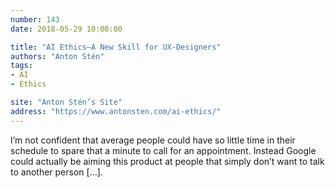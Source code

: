 ```yaml
---
number: 143
date: 2018-05-29 10:00:00

title: "AI Ethics—A New Skill for UX-Designers"
authors: "Anton Stén"
tags:
- AI
- Ethics

site: "Anton Stén’s Site"
address: "https://www.antonsten.com/ai-ethics/"
---
```


I’m not confident that average people could have so little time in their schedule to spare that a minute to call for an appointment. Instead Google could actually be aiming this product at people that simply don’t want to talk to another person […].

